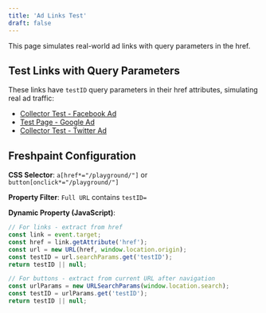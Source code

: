 ```yaml
---
title: 'Ad Links Test'
draft: false
---
```


This page simulates real-world ad links with query parameters in the href.

## Test Links with Query Parameters

These links have `testID` query parameters in their href attributes, simulating real ad traffic:

- [Collector Test - Facebook Ad](/playground/collector/?testID=collector&utm_source=facebook&utm_campaign=ad_campaign_a)
- [Test Page - Google Ad](/playground/test/?testID=test&utm_source=google&utm_campaign=ad_campaign_b)
- [Collector Test - Twitter Ad](/playground/collector/?testID=collector&utm_source=twitter&utm_campaign=ad_campaign_c)

## Freshpaint Configuration

**CSS Selector**: `a[href*="/playground/"]` or `button[onclick*="/playground/"]`

**Property Filter**: `Full URL` contains `testID=`

**Dynamic Property (JavaScript)**:
```javascript
// For links - extract from href
const link = event.target;
const href = link.getAttribute('href');
const url = new URL(href, window.location.origin);
const testID = url.searchParams.get('testID');
return testID || null;

// For buttons - extract from current URL after navigation
const urlParams = new URLSearchParams(window.location.search);
const testID = urlParams.get('testID');
return testID || null;
```
